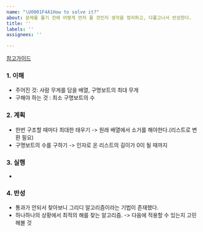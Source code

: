 ```yaml
---
name: "\U0001F4A1How to solve it?"
about: 문제를 풀기 전에 어떻게 먼저 풀 것인지 생각을 정리하고, 다풀고나서 반성한다.
title: ''
labels: ''
assignees: ''

---
```


[참고가이드](https://megaptera.notion.site/6-5f9b4105eb0748fd8f8baa631d92d6ea)

### 1. 이해
- 주어진 것: 사람 무게를 담을 배열, 구명보트의 최대 무게
- 구해야 하는 것 : 최소 구명보트의 수

### 2. 계획
- 한번 구조할 때마다 최대한 태우기 -> 원래 배열에서 소거를 해야한다.(리스트로 변환 필요)
- 구명보트의 수를 구하기 -> 인자로 온 리스트의 길이가 0이 될 때까지 

### 3. 실행
- 

### 4. 반성
- 통과가 안되서 찾아보니 그리디 알고리즘이라는 기법이 존재했다.
- 하나하나의 상황에서 최적의 해를 찾는 알고리즘. -> 다음에 적용할 수 있는지 고민해볼 것
